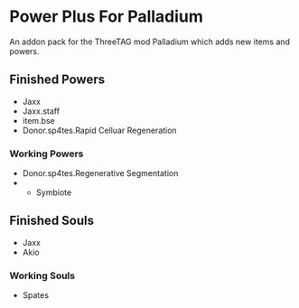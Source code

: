 # Power Plus For Palladium
An addon pack for the ThreeTAG mod Palladium which adds new items and powers.
## Finished Powers
- Jaxx
- Jaxx.staff
- item.bse
- Donor.sp4tes.Rapid Celluar Regeneration
### Working Powers
- Donor.sp4tes.Regenerative Segmentation
- - Symbiote
## Finished Souls
- Jaxx
- Akio
### Working Souls
- Spates
